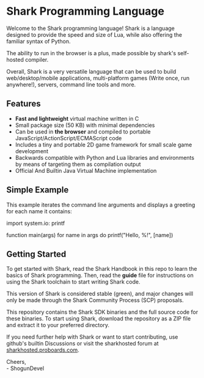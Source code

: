 # Shark Programming Language

Welcome to the Shark programming language! Shark is a language designed to provide the speed and size of Lua, while also offering the familiar syntax of Python. 

The ability to run in the browser is a plus, made possible by shark's self-hosted compiler.

Overall, Shark is a very versatile language that can be used to build web/desktop/mobile applications, multi-platform games (Write once, run anywhere!), servers, command line tools and more.

## Features

* **Fast and lightweight** virtual machine written in C
* Small package size (50 KB) with minimal dependencies
* Can be used in **the browser** and compiled to portable JavaScript/ActionScript/ECMAScript code
* Includes a tiny and portable 2D game framework for small scale game development
* Backwards compatible with Python and Lua libraries and environments by means of targeting them as compilation output
* Official And Builtin Java Virtual Machine implementation

## Simple Example

This example iterates the command line arguments and displays a greeting for each name it contains:

import system.io: printf

function main(args)
    for name in args do
        printf("Hello, %!", [name])

## Getting Started

To get started with Shark, read the Shark Handbook in this repo to learn the basics of Shark programming. Then, read the **guide** file for instructions on using the Shark toolchain to start writing Shark code.

This version of Shark is considered stable (green), and major changes will only be made through the Shark Community Process (SCP) proposals.

This repository contains the Shark SDK binaries and the full source code for these binaries. To start using Shark, download the repository as a ZIP file and extract it to your preferred directory.

If you need further help with Shark or want to start contributing, use github's builtin Discussions or visit the sharkhosted forum at <a href="https://sharkhosted.proboards.com">sharkhosted.proboards.com</a>.

Cheers, <br>
\- ShogunDevel

